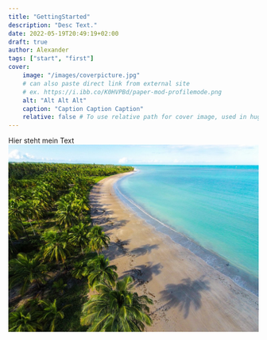 ```yaml
---
title: "GettingStarted"
description: "Desc Text."
date: 2022-05-19T20:49:19+02:00
draft: true
author: Alexander
tags: ["start", "first"]
cover:
    image: "/images/coverpicture.jpg"
    # can also paste direct link from external site
    # ex. https://i.ibb.co/K0HVPBd/paper-mod-profilemode.png
    alt: "Alt Alt Alt"
    caption: "Caption Caption Caption"
    relative: false # To use relative path for cover image, used in hugo Page-bundles
---
```


Hier steht mein Text
![Test](/posts/started/images/test.jpeg)
